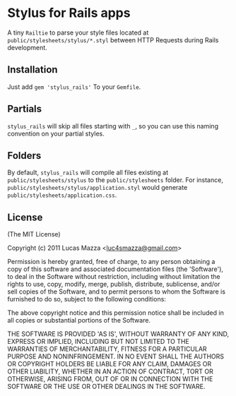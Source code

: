 # Stylus for Rails apps

A tiny `Railtie` to parse your style files located at `public/stylesheets/stylus/*.styl` between HTTP Requests during Rails development.


## Installation

Just add `gem 'stylus_rails'` To your `Gemfile`.

## Partials

`stylus_rails` will skip all files starting with `_`, so you can use this naming convention on your partial styles.

## Folders

By default, `stylus_rails` will compile all files existing at `public/stylesheets/stylus` to the `public/stylesheets` folder. For instance, `public/stylesheets/stylus/application.styl` would generate `public/stylesheets/application.css`.

## License

(The MIT License)

Copyright (c) 2011 Lucas Mazza &lt;luc4smazza@gmail.com&gt;

Permission is hereby granted, free of charge, to any person obtaining
a copy of this software and associated documentation files (the
'Software'), to deal in the Software without restriction, including
without limitation the rights to use, copy, modify, merge, publish,
distribute, sublicense, and/or sell copies of the Software, and to
permit persons to whom the Software is furnished to do so, subject to
the following conditions:

The above copyright notice and this permission notice shall be
included in all copies or substantial portions of the Software.

THE SOFTWARE IS PROVIDED 'AS IS', WITHOUT WARRANTY OF ANY KIND,
EXPRESS OR IMPLIED, INCLUDING BUT NOT LIMITED TO THE WARRANTIES OF
MERCHANTABILITY, FITNESS FOR A PARTICULAR PURPOSE AND NONINFRINGEMENT.
IN NO EVENT SHALL THE AUTHORS OR COPYRIGHT HOLDERS BE LIABLE FOR ANY
CLAIM, DAMAGES OR OTHER LIABILITY, WHETHER IN AN ACTION OF CONTRACT,
TORT OR OTHERWISE, ARISING FROM, OUT OF OR IN CONNECTION WITH THE
SOFTWARE OR THE USE OR OTHER DEALINGS IN THE SOFTWARE.